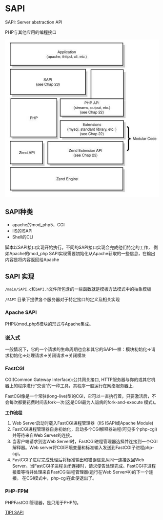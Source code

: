 # SAPI

SAPI: Server abstraction API

PHP与其他应用的编程接口

![phpsapi](phpsapi.jpg)

## SAPI种类

- apache的mod_php5，CGI
- IIS的ISAPI
- Shell的CLI

脚本以SAPI接口实现开始执行。不同的SAPI接口实现会完成他们特定的工作，
例如Apache的mod_php SAPI实现需要初始化从Apache获取的一些信息，在输出内容是将内容返回给Apache

## SAPI 实现

`/main/SAPI.c`和`SAPI.h`文件所包含的一些函数就是模板方法模式中的抽象模板 

`/SAPI` 目录下提供各个服务器对于特定接口的定义及相关实现

### Apache SAPI

PHP以mod_php5模块的形式与Apache集成。

### 嵌入式

一般情况下，它的一个请求的生命周期也会和其它的SAPI一样：模块初始化=>请求初始化=>处理请求=>关闭请求=>关闭模块

### FastCGI

CGI(Common Gateway Interface):公共网关接口, HTTP服务器与你的或其它机器上的程序进行“交谈”的一种工具，其程序一般运行在网络服务器上.

FastCGI像是一个常驻(long-live)型的CGI，它可以一直执行着，只要激活后，不会每次都要花费时间去fork一次(这是CGI最为人诟病的fork-and-execute 模式)。

**工作流程**

1. Web Server启动时载入FastCGI进程管理器（IIS ISAPI或Apache Module)
1. FastCGI进程管理器自身初始化，启动多个CGI解释器进程(可见多个php-cgi)并等待来自Web Server的连接。
1. 当客户端请求到达Web Server时，FastCGI进程管理器选择并连接到一个CGI解释器。Web server将CGI环境变量和标准输入发送到FastCGI子进程php-cgi。
1. FastCGI子进程完成处理后将标准输出和错误信息从同一连接返回Web Server。当FastCGI子进程关闭连接时，请求便告处理完成。FastCGI子进程接着等待并处理来自FastCGI进程管理器(运行在Web Server中)的下一个连接。 在CGI模式中，php-cgi在此便退出了。


### PHP-FPM

PHPFastCGI管理器，是只用于PHP的。

[TIPI SAPI](http://www.php-internals.com/book/?p=chapt02/02-01-php-life-cycle-and-zend-engine)